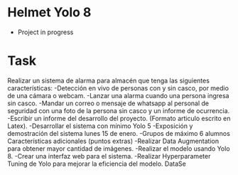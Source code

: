 # Helmet Yolo 8
 - Project in progress

# Task
Realizar un sistema de alarma para almacén que tenga las siguientes características:
-Detección en vivo de personas con y sin casco, por medio de una cámara o webcam.
-Lanzar una alarma cuando una persona ingresa sin casco.
-Mandar un correo o mensaje de whatsapp al personal de seguridad con una foto de la persona sin casco y un informe de ocurrencia.
-Escribir un informe del desarrollo del proyecto. (Formato articulo escrito en Latex).
-Desarrollar el sistema con mínimo Yolo 5
-Exposición y demostración del sistema lunes 15 de enero.
-Grupos de máximo 6 alumnos
Características adicionales (puntos extras)
-Realizar Data Augmentation para obtener mayor cantidad de imágenes.
-Realizar el modelo usando Yolo 8.
-Crear una interfaz web para el sistema.
-Realizar Hyperparameter Tuning de Yolo para mejorar la eficiencia del modelo.
DataSe